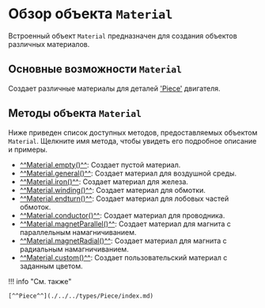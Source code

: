 # Обзор объекта `Material`
Встроенный объект `Material` предназначен для создания объектов различных материалов.

## Основные возможности `Material`
Создает различные материалы для деталей ['Piece'](./../../types/Piece/index.md) двигателя.

## Методы объекта `Material`
Ниже приведен список доступных методов, предоставляемых объектом `Material`. Щелкните имя метода, чтобы увидеть его подробное описание и примеры.

- [^^Material.empty()^^](methods/empty.md): Создает пустой материал.
- [^^Material.general()^^](methods/general.md): Создает материал для воздушной среды.
- [^^Material.iron()^^](methods/iron.md): Создает материал для железа.
- [^^Material.winding()^^](methods/winding.md): Создает материал для обмотки.
- [^^Material.endturn()^^](methods/endturn.md): Создает материал для лобовых частей обмоток.
- [^^Material.conductor()^^](methods/conductor.md): Создает материал для проводника.
- [^^Material.magnetParallel()^^](methods/magnetParallel.md): Создает материал для магнита с параллельным намагничиванием.
- [^^Material.magnetRadial()^^](methods/magnetRadial.md): Создает материал для магнита с радиальным намагничиванием.
- [^^Material.custom()^^](methods/custom.md): Создает пользовательский материал с заданным цветом.

!!! info "См. также"

    [^^Piece^^](./../../types/Piece/index.md)
